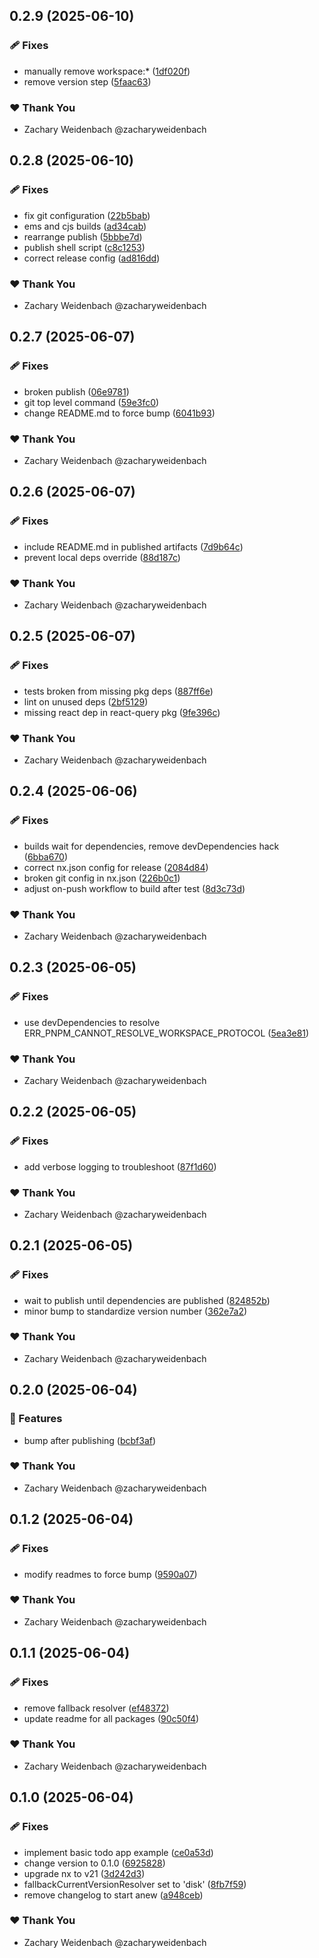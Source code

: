 ## 0.2.9 (2025-06-10)

### 🩹 Fixes

- manually remove workspace:* ([1df020f](https://github.com/dataquail/chimeric/commit/1df020f))
- remove version step ([5faac63](https://github.com/dataquail/chimeric/commit/5faac63))

### ❤️ Thank You

- Zachary Weidenbach @zacharyweidenbach

## 0.2.8 (2025-06-10)

### 🩹 Fixes

- fix git configuration ([22b5bab](https://github.com/dataquail/chimeric/commit/22b5bab))
- ems and cjs builds ([ad34cab](https://github.com/dataquail/chimeric/commit/ad34cab))
- rearrange publish ([5bbbe7d](https://github.com/dataquail/chimeric/commit/5bbbe7d))
- publish shell script ([c8c1253](https://github.com/dataquail/chimeric/commit/c8c1253))
- correct release config ([ad816dd](https://github.com/dataquail/chimeric/commit/ad816dd))

### ❤️ Thank You

- Zachary Weidenbach @zacharyweidenbach

## 0.2.7 (2025-06-07)

### 🩹 Fixes

- broken publish ([06e9781](https://github.com/dataquail/chimeric/commit/06e9781))
- git top level command ([59e3fc0](https://github.com/dataquail/chimeric/commit/59e3fc0))
- change README.md to force bump ([6041b93](https://github.com/dataquail/chimeric/commit/6041b93))

### ❤️ Thank You

- Zachary Weidenbach @zacharyweidenbach

## 0.2.6 (2025-06-07)

### 🩹 Fixes

- include README.md in published artifacts ([7d9b64c](https://github.com/dataquail/chimeric/commit/7d9b64c))
- prevent local deps override ([88d187c](https://github.com/dataquail/chimeric/commit/88d187c))

### ❤️ Thank You

- Zachary Weidenbach @zacharyweidenbach

## 0.2.5 (2025-06-07)

### 🩹 Fixes

- tests broken from missing pkg deps ([887ff6e](https://github.com/dataquail/chimeric/commit/887ff6e))
- lint on unused deps ([2bf5129](https://github.com/dataquail/chimeric/commit/2bf5129))
- missing react dep in react-query pkg ([9fe396c](https://github.com/dataquail/chimeric/commit/9fe396c))

### ❤️ Thank You

- Zachary Weidenbach @zacharyweidenbach

## 0.2.4 (2025-06-06)

### 🩹 Fixes

- builds wait for dependencies, remove devDependencies hack ([6bba670](https://github.com/dataquail/chimeric/commit/6bba670))
- correct nx.json config for release ([2084d84](https://github.com/dataquail/chimeric/commit/2084d84))
- broken git config in nx.json ([226b0c1](https://github.com/dataquail/chimeric/commit/226b0c1))
- adjust on-push workflow to build after test ([8d3c73d](https://github.com/dataquail/chimeric/commit/8d3c73d))

### ❤️ Thank You

- Zachary Weidenbach @zacharyweidenbach

## 0.2.3 (2025-06-05)

### 🩹 Fixes

- use devDependencies to resolve ERR_PNPM_CANNOT_RESOLVE_WORKSPACE_PROTOCOL ([5ea3e81](https://github.com/dataquail/chimeric/commit/5ea3e81))

### ❤️ Thank You

- Zachary Weidenbach @zacharyweidenbach

## 0.2.2 (2025-06-05)

### 🩹 Fixes

- add verbose logging to troubleshoot ([87f1d60](https://github.com/dataquail/chimeric/commit/87f1d60))

### ❤️ Thank You

- Zachary Weidenbach @zacharyweidenbach

## 0.2.1 (2025-06-05)

### 🩹 Fixes

- wait to publish until dependencies are published ([824852b](https://github.com/dataquail/chimeric/commit/824852b))
- minor bump to standardize version number ([362e7a2](https://github.com/dataquail/chimeric/commit/362e7a2))

### ❤️ Thank You

- Zachary Weidenbach @zacharyweidenbach

## 0.2.0 (2025-06-04)

### 🚀 Features

- bump after publishing ([bcbf3af](https://github.com/dataquail/chimeric/commit/bcbf3af))

### ❤️ Thank You

- Zachary Weidenbach @zacharyweidenbach

## 0.1.2 (2025-06-04)

### 🩹 Fixes

- modify readmes to force bump ([9590a07](https://github.com/dataquail/chimeric/commit/9590a07))

### ❤️ Thank You

- Zachary Weidenbach @zacharyweidenbach

## 0.1.1 (2025-06-04)

### 🩹 Fixes

- remove fallback resolver ([ef48372](https://github.com/dataquail/chimeric/commit/ef48372))
- update readme for all packages ([90c50f4](https://github.com/dataquail/chimeric/commit/90c50f4))

### ❤️ Thank You

- Zachary Weidenbach @zacharyweidenbach

## 0.1.0 (2025-06-04)

### 🩹 Fixes

- implement basic todo app example ([ce0a53d](https://github.com/dataquail/chimeric/commit/ce0a53d))
- change version to 0.1.0 ([6925828](https://github.com/dataquail/chimeric/commit/6925828))
- upgrade nx to v21 ([3d242d3](https://github.com/dataquail/chimeric/commit/3d242d3))
- fallbackCurrentVersionResolver set to 'disk' ([8fb7f59](https://github.com/dataquail/chimeric/commit/8fb7f59))
- remove changelog to start anew ([a948ceb](https://github.com/dataquail/chimeric/commit/a948ceb))

### ❤️ Thank You

- Zachary Weidenbach @zacharyweidenbach